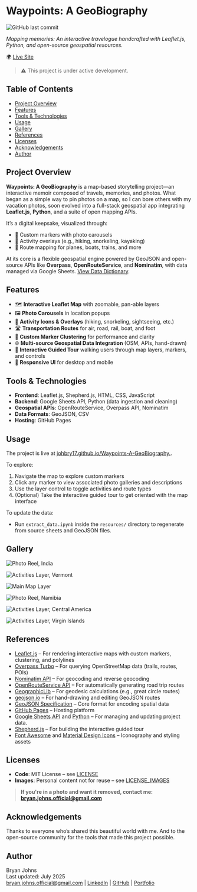 # Waypoints: A GeoBiography
 
![GitHub last commit](https://img.shields.io/github/last-commit/johbry17/waypoints-a-geobiography)

*Mapping memories: An interactive travelogue handcrafted with Leaflet.js, Python, and open-source geospatial resources.*

🌍 [Live Site](https://johbry17.github.io/Waypoints-A-GeoBiography/)

> ⚠️ This project is under active development.

## Table of Contents

- [Project Overview](#project-overview)
- [Features](#features)
- [Tools & Technologies](#tools--technologies)
- [Usage](#usage)
- [Gallery](#gallery)
- [References](#references)
- [Licenses](#licenses)
- [Acknowledgements](#acknowledgements)
- [Author](#author)

## Project Overview

**Waypoints: A GeoBiography** is a map-based storytelling project—an interactive memoir composed of travels, memories, and photos. What began as a simple way to pin photos on a map, so I can bore others with my vacation photos, soon evolved into a full-stack geospatial app integrating **Leaflet.js**, **Python**, and a suite of open mapping APIs.

It’s a digital keepsake, visualized through:
- 📍 Custom markers with photo carousels
- 🥾 Activity overlays (e.g., hiking, snorkeling, kayaking)
- 🛫 Route mapping for planes, boats, trains, and more

At its core is a flexible geospatial engine powered by GeoJSON and open-source APIs like **Overpass**, **OpenRouteService**, and **Nominatim**, with data managed via Google Sheets. [View Data Dictionary](data_dictionary.md).

## Features

- 🗺️ **Interactive Leaflet Map** with zoomable, pan-able layers
- 🖼️ **Photo Carousels** in location popups
- 🎯 **Activity Icons & Overlays** (hiking, snorkeling, sightseeing, etc.)
- 🛣️ **Transportation Routes** for air, road, rail, boat, and foot
- 📍 **Custom Marker Clustering** for performance and clarity
- 🌐 **Multi-source Geospatial Data Integration** (OSM, APIs, hand-drawn)
- 👣 **Interactive Guided Tour** walking users through map layers, markers, and controls
- 📱 **Responsive UI** for desktop and mobile

## Tools & Technologies

- **Frontend**: Leaflet.js, Shepherd.js, HTML, CSS, JavaScript
- **Backend**: Google Sheets API, Python (data ingestion and cleaning)
- **Geospatial APIs**: OpenRouteService, Overpass API, Nominatim
- **Data Formats**: GeoJSON, CSV
- **Hosting**: GitHub Pages

## Usage

The project is live at [johbry17.github.io/Waypoints-A-GeoBiography.](https://johbry17.github.io/Waypoints-A-GeoBiography/).

To explore:
1. Navigate the map to explore custom markers
2. Click any marker to view associated photo galleries and descriptions
3. Use the layer control to toggle activities and route types
4. (Optional) Take the interactive guided tour to get oriented with the map interface

To update the data:
- Run `extract_data.ipynb` inside the `resources/` directory to regenerate from source sheets and GeoJSON files.

## Gallery

![Photo Reel, India](./resources/images/photo_reel_india.png)

![Activities Layer, Vermont](./resources/images/activities_vt.png)

![Main Map Layer](./resources/images/main_markers.png)

![Photo Reel, Namibia](./resources/images/photo_reel_namibia.png)

![Activities Layer, Central America](./resources/images/activities_central_america.png)

![Activities Layer, Virgin Islands](./resources/images/activities_stj.png)

<!-- ![Entity Relationship Diagram](./resources/images/ERD.png) -->

## References

- [Leaflet.js](https://leafletjs.com/) – For rendering interactive maps with custom markers, clustering, and polylines
- [Overpass Turbo](https://overpass-turbo.eu/) – For querying OpenStreetMap data (trails, routes, POIs)
- [Nominatim API](https://nominatim.org/release-docs/latest/) – For geocoding and reverse geocoding
- [OpenRouteService API](https://openrouteservice.org/) – For automatically generating road trip routes
- [GeographicLib](https://geographiclib.sourceforge.io/) – For geodesic calculations (e.g., great circle routes)
- [geojson.io](https://geojson.io/) – For hand-drawing and editing GeoJSON routes
- [GeoJSON Specification](https://geojson.org/) – Core format for encoding spatial data
- [GitHub Pages](https://pages.github.com/) – Hosting platform
- [Google Sheets API](https://developers.google.com/sheets/api) and [Python](https://www.python.org/) – For managing and updating project data.
- [Shepherd.js](https://shepherdjs.dev/) – For building the interactive guided tour
- [Font Awesome](https://fontawesome.com/) and [Material Design Icons](https://materialdesignicons.com/) – Iconography and styling assets

## Licenses

- **Code**: MIT License – see [LICENSE](LICENSE)
- **Images**: Personal content not for reuse – see [LICENSE_IMAGES](LICENSE_IMAGES)

> **If you're in a photo and want it removed, contact me: bryan.johns.official@gmail.com**

## Acknowledgements

Thanks to everyone who’s shared this beautiful world with me. And to the open-source community for the tools that made this project possible.

## Author

Bryan Johns  
Last updated: <!-- START_DATE -->July 2025<!-- END_DATE -->  
[bryan.johns.official@gmail.com](mailto:bryan.johns.official@gmail.com) | [LinkedIn](https://www.linkedin.com/in/b-johns/) | [GitHub](https://github.com/johbry17) | [Portfolio](https://johbry17.github.io/portfolio/index.html)

